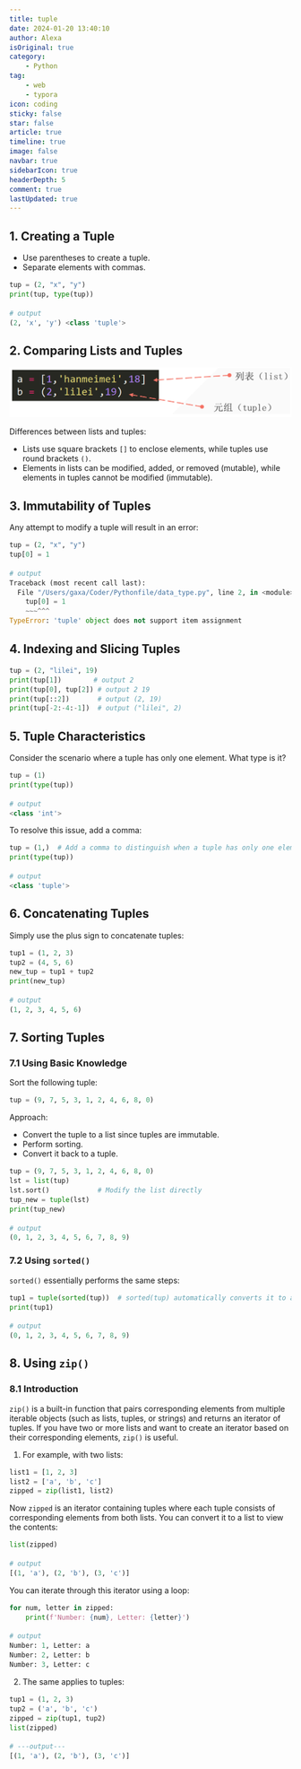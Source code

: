 ```yaml
---
title: tuple
date: 2024-01-20 13:40:10
author: Alexa
isOriginal: true
category: 
    - Python
tag:
    - web
    - typora
icon: coding
sticky: false
star: false
article: true
timeline: true
image: false
navbar: true
sidebarIcon: true
headerDepth: 5
comment: true
lastUpdated: true
---
```


## 1. Creating a Tuple

- Use parentheses to create a tuple.
- Separate elements with commas.

```python
tup = (2, "x", "y")
print(tup, type(tup))

# output
(2, 'x', 'y') <class 'tuple'>
```

## 2. Comparing Lists and Tuples

![image-20240207071522037](./06-tuple.assets/image-20240207071522037.png)

Differences between lists and tuples:

- Lists use square brackets `[]` to enclose elements, while tuples use round brackets `()`.
- Elements in lists can be modified, added, or removed (mutable), while elements in tuples cannot be modified (immutable).

## 3. Immutability of Tuples

Any attempt to modify a tuple will result in an error:

```python
tup = (2, "x", "y")
tup[0] = 1

# output
Traceback (most recent call last):
  File "/Users/gaxa/Coder/Pythonfile/data_type.py", line 2, in <module>
    tup[0] = 1
    ~~~^^^
TypeError: 'tuple' object does not support item assignment
```

## 4. Indexing and Slicing Tuples

```python
tup = (2, "lilei", 19)
print(tup[1])        # output 2
print(tup[0], tup[2]) # output 2 19
print(tup[::2])       # output (2, 19)
print(tup[-2:-4:-1])  # output ("lilei", 2)
```

## 5. Tuple Characteristics

Consider the scenario where a tuple has only one element. What type is it?

```python
tup = (1)
print(type(tup))

# output
<class 'int'>
```

To resolve this issue, add a comma:

```python
tup = (1,)  # Add a comma to distinguish when a tuple has only one element
print(type(tup))

# output
<class 'tuple'>
```

## 6. Concatenating Tuples

Simply use the plus sign to concatenate tuples:

```python
tup1 = (1, 2, 3)
tup2 = (4, 5, 6)
new_tup = tup1 + tup2
print(new_tup)

# output
(1, 2, 3, 4, 5, 6)
```

## 7. Sorting Tuples

### 7.1 Using Basic Knowledge

Sort the following tuple:

```python
tup = (9, 7, 5, 3, 1, 2, 4, 6, 8, 0)
```

Approach:

- Convert the tuple to a list since tuples are immutable.
- Perform sorting.
- Convert it back to a tuple.

```python
tup = (9, 7, 5, 3, 1, 2, 4, 6, 8, 0)
lst = list(tup)
lst.sort()            # Modify the list directly
tup_new = tuple(lst)
print(tup_new)

# output
(0, 1, 2, 3, 4, 5, 6, 7, 8, 9)
```

### 7.2 Using `sorted()`

`sorted()` essentially performs the same steps:

```python
tup1 = tuple(sorted(tup))  # sorted(tup) automatically converts it to a list, so it needs to be converted back to a tuple
print(tup1)

# output
(0, 1, 2, 3, 4, 5, 6, 7, 8, 9)
```

## 8. Using `zip()`

### 8.1 Introduction

`zip()` is a built-in function that pairs corresponding elements from multiple iterable objects (such as lists, tuples, or strings) and returns an iterator of tuples. If you have two or more lists and want to create an iterator based on their corresponding elements, `zip()` is useful.

1. For example, with two lists:

```python
list1 = [1, 2, 3]
list2 = ['a', 'b', 'c']
zipped = zip(list1, list2)
```

Now `zipped` is an iterator containing tuples where each tuple consists of corresponding elements from both lists. You can convert it to a list to view the contents:

```python
list(zipped)

# output
[(1, 'a'), (2, 'b'), (3, 'c')]
```

You can iterate through this iterator using a loop:

```python
for num, letter in zipped:
    print(f'Number: {num}, Letter: {letter}')

# output
Number: 1, Letter: a
Number: 2, Letter: b
Number: 3, Letter: c
```

2. The same applies to tuples:

```python
tup1 = (1, 2, 3)
tup2 = ('a', 'b', 'c')
zipped = zip(tup1, tup2)
list(zipped)

# ---output---
[(1, 'a'), (2, 'b'), (3, 'c')]
```
